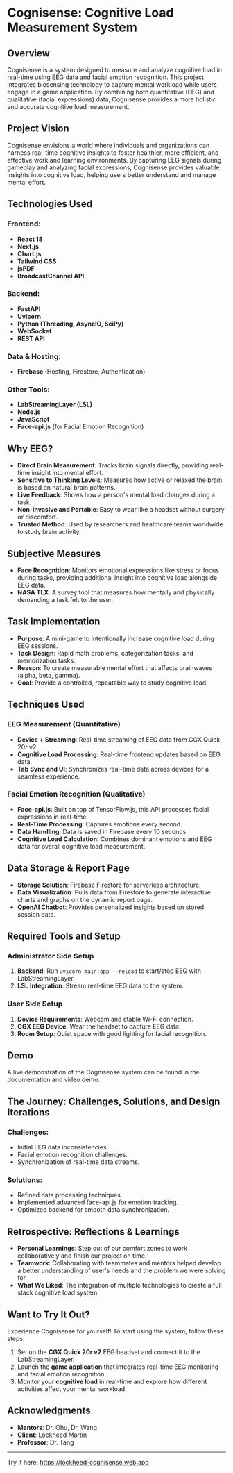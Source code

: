 # **Cognisense: Cognitive Load Measurement System**

## **Overview**

Cognisense is a system designed to measure and analyze cognitive load in real-time using EEG data and facial emotion recognition. This project integrates biosensing technology to capture mental workload while users engage in a game application. By combining both quantitative (EEG) and qualitative (facial expressions) data, Cognisense provides a more holistic and accurate cognitive load measurement.

## **Project Vision**

Cognisense envisions a world where individuals and organizations can harness real-time cognitive insights to foster healthier, more efficient, and effective work and learning environments. By capturing EEG signals during gameplay and analyzing facial expressions, Cognisense provides valuable insights into cognitive load, helping users better understand and manage mental effort.

## **Technologies Used**

### **Frontend:**
- **React 18**
- **Next.js**
- **Chart.js**
- **Tailwind CSS**
- **jsPDF**
- **BroadcastChannel API**

### **Backend:**
- **FastAPI**
- **Uvicorn**
- **Python (Threading, AsyncIO, SciPy)**
- **WebSocket**
- **REST API**

### **Data & Hosting:**
- **Firebase** (Hosting, Firestore, Authentication)

### **Other Tools:**
- **LabStreamingLayer (LSL)**
- **Node.js**
- **JavaScript**
- **Face-api.js** (for Facial Emotion Recognition)

## **Why EEG?**

- **Direct Brain Measurement**: Tracks brain signals directly, providing real-time insight into mental effort.
- **Sensitive to Thinking Levels**: Measures how active or relaxed the brain is based on natural brain patterns.
- **Live Feedback**: Shows how a person's mental load changes during a task.
- **Non-Invasive and Portable**: Easy to wear like a headset without surgery or discomfort.
- **Trusted Method**: Used by researchers and healthcare teams worldwide to study brain activity.

## **Subjective Measures**

- **Face Recognition**: Monitors emotional expressions like stress or focus during tasks, providing additional insight into cognitive load alongside EEG data.
- **NASA TLX**: A survey tool that measures how mentally and physically demanding a task felt to the user.

## **Task Implementation**

- **Purpose**: A mini-game to intentionally increase cognitive load during EEG sessions.
- **Task Design**: Rapid math problems, categorization tasks, and memorization tasks.
- **Reason**: To create measurable mental effort that affects brainwaves (alpha, beta, gamma).
- **Goal**: Provide a controlled, repeatable way to study cognitive load.

## **Techniques Used**

### **EEG Measurement (Quantitative)**

- **Device + Streaming**: Real-time streaming of EEG data from CGX Quick 20r v2.
- **Cognitive Load Processing**: Real-time frontend updates based on EEG data.
- **Tab Sync and UI**: Synchronizes real-time data across devices for a seamless experience.

### **Facial Emotion Recognition (Qualitative)**

- **Face-api.js**: Built on top of TensorFlow.js, this API processes facial expressions in real-time.
- **Real-Time Processing**: Captures emotions every second.
- **Data Handling**: Data is saved in Firebase every 10 seconds.
- **Cognitive Load Calculation**: Combines dominant emotions and EEG data for overall cognitive load measurement.

## **Data Storage & Report Page**

- **Storage Solution**: Firebase Firestore for serverless architecture.
- **Data Visualization**: Pulls data from Firestore to generate interactive charts and graphs on the dynamic report page.
- **OpenAI Chatbot**: Provides personalized insights based on stored session data.

## **Required Tools and Setup**

### **Administrator Side Setup**
1. **Backend**: Run `uvicorn main:app --reload` to start/stop EEG with LabStreamingLayer.
2. **LSL Integration**: Stream real-time EEG data to the system.

### **User Side Setup**
1. **Device Requirements**: Webcam and stable Wi-Fi connection.
2. **CGX EEG Device**: Wear the headset to capture EEG data.
3. **Room Setup**: Quiet space with good lighting for facial recognition.

## **Demo**

A live demonstration of the Cognisense system can be found in the documentation and video demo.

## **The Journey: Challenges, Solutions, and Design Iterations**

### **Challenges**:
- Initial EEG data inconsistencies.
- Facial emotion recognition challenges.
- Synchronization of real-time data streams.

### **Solutions**:
- Refined data processing techniques.
- Implemented advanced face-api.js for emotion tracking.
- Optimized backend for smooth data synchronization.

## **Retrospective: Reflections & Learnings**

- **Personal Learnings**: Step out of our comfort zones to work collaboratively and finish our project on time.
- **Teamwork**: Collaborating with teammates and mentors helped develop a better understanding of user's needs and the problem we were solving for.
- **What We Liked**: The integration of multiple technologies to create a full stack cognitive load system.

## **Want to Try It Out?**

Experience Cognisense for yourself! To start using the system, follow these steps:

1. Set up the **CGX Quick 20r v2** EEG headset and connect it to the LabStreamingLayer.
2. Launch the **game application** that integrates real-time EEG monitoring and facial emotion recognition.
3. Monitor your **cognitive load** in real-time and explore how different activities affect your mental workload.

## **Acknowledgments**

- **Mentors**: Dr. Ohu, Dr. Wang
- **Client**: Lockheed Martin
- **Professor**: Dr. Tang

---
Try it here: https://lockheed-cognisense.web.app 
